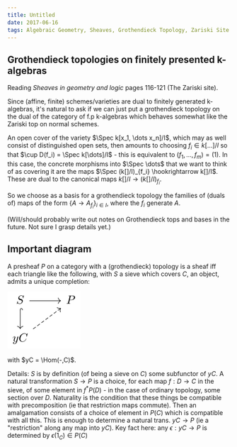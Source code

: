 ```yaml
---
title: Untitled
date: 2017-06-16
tags: Algebraic Geometry, Sheaves, Grothendieck Topology, Zariski Site
---
```

Grothendieck topologies on finitely presented k-algebras
--------------------------------------------------------

Reading *Sheaves in geometry and logic* pages 116-121 (The Zariski
site).

Since (affine, finite) schemes/varieties are dual to finitely generated
k-algebras, it's natural to ask if we can just put a grothendieck
topology on the dual of the category of f.p k-algebras which behaves
somewhat like the Zariski top on normal schemes.

An open cover of the variety $\Spec k[x_1, \dots x_n]/I$, which may as
well consist of distinguished open sets, then amounts to choosing
$f_i \in k[\dots]/I$ so that $\cup D(f_i) = \Spec k[\dots]/I$ - this is
equivalent to $(f_1, \dots, f_m) = (1)$. In this case, the concrete
morphisms into $\Spec \dots$ that we want to think of as covering it are
the maps $\Spec (k[]/I)_{f_i} \hookrightarrow k[]/I$. These are dual to
the canonical maps $k[]/I \to (k[]/I)_{f_i}$.

So we choose as a basis for a grothendieck topology the families of
(duals of) maps of the form $\{A \to A_{f_i}\}_{i\in I}$, where the
$f_i$ generate $A$.

(Will/should probably write out notes on Grothendieck tops and bases in
the future. Not sure I grasp details yet.)

Important diagram
-----------------

A presheaf $P$ on a category with a (grothendieck) topology is a sheaf
iff each triangle like the following, with $S$ a sieve which covers $C$,
an object, admits a unique completion:

![](/images/67baae3f82a9cfe4d795386527f4016a402f88db.svg)

with $yC = \Hom(-,C)$.

Details: $S$ is by definition (of being a sieve on $C$) some subfunctor
of $yC$. A natural transformation $S \to P$ is a choice, for each map
$f: D \to C$ in the sieve, of some element in $f^*P(D)$ - in the case of
ordinary topology, some section over $D$. Naturality is the condition
that these things be compatible with precomposition (ie that restriction
maps commute). Then an amalgamation consists of a choice of element in
$P(C)$ which is compatible with all this. This is enough to determine a
natural trans. $yC \to P$ (ie a "restriction" along any map into $yC$).
Key fact here: any $\epsilon: yC \to P$ is determined by
$\epsilon(1_C) \in P(C)$
